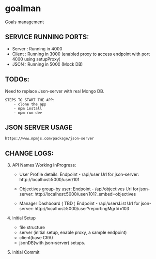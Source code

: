 # goalman
Goals management

## SERVICE RUNNING PORTS:
- Server  : Running in 4000 
- Client  : Running in 3000 (enabled proxy to access endpoint with port 4000 using setupProxy)
- JSON    : Running in 5000 (Mock DB)

## TODOs:
Need to replace Json-server with real Mongo DB.

```
STEPS TO START THE APP:
    - clone the app
    - npm install
    - npm run dev
```

## JSON SERVER USAGE
    https://www.npmjs.com/package/json-server

## CHANGE LOGS:
3. API Names Working InProgress:
    - User Profile details:
        Endpoint - /api/user
        Url for json-server: http://localhost:5000/user/101
    
    - Objectives group-by user:
        Endpoint - /api/objectives 
        Url for json-server: http://localhost:5000/user/101?_embed=objectives
    
    - Manager Dashboard ( TBD )
        Endpoint - /api/usersList
        Url for json-server: http://localhost:5000/user?reportingMgrId=103 

2. Initial Setup
    - file structure
    - server (initial setup, enable proxy, a sample endpoint)
    - client(base CRA)
    - jsonDB(with json-server) setups.

1. Initial Commit
